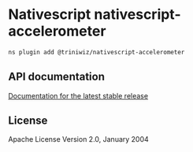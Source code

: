 # Nativescript nativescript-accelerometer

```bash
ns plugin add @triniwiz/nativescript-accelerometer
```

## API documentation

[Documentation for the latest stable release](https://triniwiz.github.io/nativescript-plugins/api-reference/accelerometer.html)

## License

Apache License Version 2.0, January 2004

